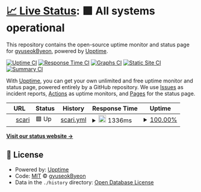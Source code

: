 # [📈 Live Status](https://gyuseokByeon.github.io/upptime): <!--live status--> **🟩 All systems operational**

This repository contains the open-source uptime monitor and status page for [gyuseokByeon](https://gyuseokByeon.github.io/upptime), powered by [Upptime](https://github.com/upptime/upptime).

[![Uptime CI](https://github.com/gyuseokByeon/upptime/workflows/Uptime%20CI/badge.svg)](https://github.com/gyuseokByeon/upptime/actions?query=workflow%3A%22Uptime+CI%22)
[![Response Time CI](https://github.com/gyuseokByeon/upptime/workflows/Response%20Time%20CI/badge.svg)](https://github.com/gyuseokByeon/upptime/actions?query=workflow%3A%22Response+Time+CI%22)
[![Graphs CI](https://github.com/gyuseokByeon/upptime/workflows/Graphs%20CI/badge.svg)](https://github.com/gyuseokByeon/upptime/actions?query=workflow%3A%22Graphs+CI%22)
[![Static Site CI](https://github.com/gyuseokByeon/upptime/workflows/Static%20Site%20CI/badge.svg)](https://github.com/gyuseokByeon/upptime/actions?query=workflow%3A%22Static+Site+CI%22)
[![Summary CI](https://github.com/gyuseokByeon/upptime/workflows/Summary%20CI/badge.svg)](https://github.com/gyuseokByeon/upptime/actions?query=workflow%3A%22Summary+CI%22)

With [Upptime](https://upptime.js.org), you can get your own unlimited and free uptime monitor and status page, powered entirely by a GitHub repository. We use [Issues](https://github.com/gyuseokByeon/upptime/issues) as incident reports, [Actions](https://github.com/gyuseokByeon/upptime/actions) as uptime monitors, and [Pages](https://gyuseokByeon.github.io/upptime) for the status page.

<!--start: status pages-->
<!-- This summary is generated by Upptime (https://github.com/upptime/upptime) -->
<!-- Do not edit this manually, your changes will be overwritten -->
<!-- prettier-ignore -->
| URL | Status | History | Response Time | Uptime |
| --- | ------ | ------- | ------------- | ------ |
| <img alt="" src="https://icons.duckduckgo.com/ip3/scari.kr.ico" height="13"> [scari](https://scari.kr) | 🟩 Up | [scari.yml](https://github.com/qqq-tech/upptime/commits/HEAD/history/scari.yml) | <details><summary><img alt="Response time graph" src="./graphs/scari/response-time-week.png" height="20"> 1336ms</summary><br><a href="https://qqq-tech.github.io/upptime/history/scari"><img alt="Response time 1336" src="https://img.shields.io/endpoint?url=https%3A%2F%2Fraw.githubusercontent.com%2Fqqq-tech%2Fupptime%2FHEAD%2Fapi%2Fscari%2Fresponse-time.json"></a><br><a href="https://qqq-tech.github.io/upptime/history/scari"><img alt="24-hour response time 1336" src="https://img.shields.io/endpoint?url=https%3A%2F%2Fraw.githubusercontent.com%2Fqqq-tech%2Fupptime%2FHEAD%2Fapi%2Fscari%2Fresponse-time-day.json"></a><br><a href="https://qqq-tech.github.io/upptime/history/scari"><img alt="7-day response time 1336" src="https://img.shields.io/endpoint?url=https%3A%2F%2Fraw.githubusercontent.com%2Fqqq-tech%2Fupptime%2FHEAD%2Fapi%2Fscari%2Fresponse-time-week.json"></a><br><a href="https://qqq-tech.github.io/upptime/history/scari"><img alt="30-day response time 1336" src="https://img.shields.io/endpoint?url=https%3A%2F%2Fraw.githubusercontent.com%2Fqqq-tech%2Fupptime%2FHEAD%2Fapi%2Fscari%2Fresponse-time-month.json"></a><br><a href="https://qqq-tech.github.io/upptime/history/scari"><img alt="1-year response time 1336" src="https://img.shields.io/endpoint?url=https%3A%2F%2Fraw.githubusercontent.com%2Fqqq-tech%2Fupptime%2FHEAD%2Fapi%2Fscari%2Fresponse-time-year.json"></a></details> | <details><summary><a href="https://qqq-tech.github.io/upptime/history/scari">100.00%</a></summary><a href="https://qqq-tech.github.io/upptime/history/scari"><img alt="All-time uptime 100.00%" src="https://img.shields.io/endpoint?url=https%3A%2F%2Fraw.githubusercontent.com%2Fqqq-tech%2Fupptime%2FHEAD%2Fapi%2Fscari%2Fuptime.json"></a><br><a href="https://qqq-tech.github.io/upptime/history/scari"><img alt="24-hour uptime 100.00%" src="https://img.shields.io/endpoint?url=https%3A%2F%2Fraw.githubusercontent.com%2Fqqq-tech%2Fupptime%2FHEAD%2Fapi%2Fscari%2Fuptime-day.json"></a><br><a href="https://qqq-tech.github.io/upptime/history/scari"><img alt="7-day uptime 100.00%" src="https://img.shields.io/endpoint?url=https%3A%2F%2Fraw.githubusercontent.com%2Fqqq-tech%2Fupptime%2FHEAD%2Fapi%2Fscari%2Fuptime-week.json"></a><br><a href="https://qqq-tech.github.io/upptime/history/scari"><img alt="30-day uptime 100.00%" src="https://img.shields.io/endpoint?url=https%3A%2F%2Fraw.githubusercontent.com%2Fqqq-tech%2Fupptime%2FHEAD%2Fapi%2Fscari%2Fuptime-month.json"></a><br><a href="https://qqq-tech.github.io/upptime/history/scari"><img alt="1-year uptime 100.00%" src="https://img.shields.io/endpoint?url=https%3A%2F%2Fraw.githubusercontent.com%2Fqqq-tech%2Fupptime%2FHEAD%2Fapi%2Fscari%2Fuptime-year.json"></a></details>

<!--end: status pages-->

[**Visit our status website →**](https://gyuseokByeon.github.io/upptime)

## 📄 License

- Powered by: [Upptime](https://github.com/upptime/upptime)
- Code: [MIT](./LICENSE) © [gyuseokByeon](https://gyuseokByeon.github.io/upptime)
- Data in the `./history` directory: [Open Database License](https://opendatacommons.org/licenses/odbl/1-0/)
